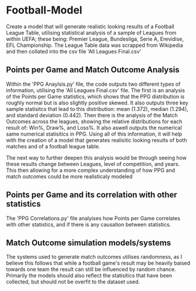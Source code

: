 # Football-Model
Create a model that will generate realistic looking results of a Football League Table, utilising statistical analysis of a sample of Leagues from within UEFA; these being: Premier League, Bundesliga, Serie A, Erevidise, EFL Championship. The League Table data was scrapped from Wikipedia and then collated into the csv file 'All Leagues Final.csv'


## Points per Game and Match Outcome Analysis

Within the 'PPG Anaylsis.py' file, the code outputs two different types of information, utilising the 'All Leagues Final.csv' file. The first is an analysis of the Points per Game statistics, which shows that the PPG distribution is roughly normal but is also slightly positive skewed. It also outputs three key sample statisitcs that lead to this distribution: mean (1.372), median (1.294), and standard deviation (0.442). Then there is the analysis of the Match Outcomes across the leagues, showing the relative distributions for each result of: Win%, Draw%, and Loss%. It also aswell outputs the numerical same numerical statisitics in PPG. Using all of this information, it will help with the creation of a model that generates realisitic looking results of both matches and of a football league table.

The next way to further deepen this analysis would be through seeing how these results change between Leagues, level of competition, and years. This then allowing for a more complex understanding of how PPG and match outcomes could be more realisticaly modeled

## Points per Game and its correlation with other statistics

The 'PPG Correlations.py' file analyises how Points per Game correlates with other statistics, and if there is any causation between statistics.


## Match Outcome simulation models/systems

The systems used to generate match outcomes utilises randomness, as I believe this follows that while a football game's result may be heavily baised towards one team the result can still be influenced by random chance. Primarily the models should also reflect the statisitics that have been collected, but should not be overfit to the dataset used.
